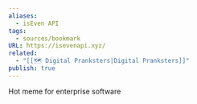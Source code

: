 ```yaml
---
aliases:
  - isEven API
tags:
  - sources/bookmark
URL: https://isevenapi.xyz/
related:
  - "[[🗺️ Digital Pranksters|Digital Pranksters]]"
publish: true
---
```


Hot meme for enterprise software